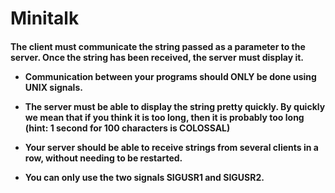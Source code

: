 <h1> Minitalk </h1>

<h4>  The client must communicate the string passed as a parameter to the server. Once
the string has been received, the server must display it.
  
- Communication between your programs should ONLY be done using UNIX signals.
  
- The server must be able to display the string pretty quickly. By quickly we mean
that if you think it is too long, then it is probably too long (hint: 1 second for 100
characters is COLOSSAL)
  
- Your server should be able to receive strings from several clients in a row, without
needing to be restarted.
  
- You can only use the two signals SIGUSR1 and SIGUSR2.</h4>
